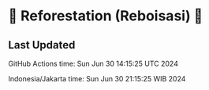 
# 🌳 Reforestation (Reboisasi) 🌲

## Last Updated

GitHub Actions time: Sun Jun 30 14:15:25 UTC 2024

Indonesia/Jakarta time: Sun Jun 30 21:15:25 WIB 2024
